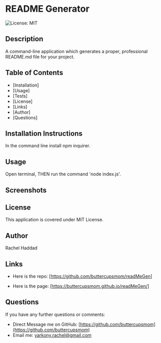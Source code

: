 # README Generator

![License: MIT](https://img.shields.io/badge/badge-MIT-brightgreen)

## Description

A command-line application which generates a proper, professional README.md file for your project.

## Table of Contents

- [Installation]
- [Usage]
- [Tests]
- [License]
- [Links]
- [Author]
- [Questions]

## Installation Instructions

In the command line install npm inquirer.

## Usage

Open terminal, THEN run the command 'node index.js'.

## Screenshots

## License

This application is covered under MIT License.

## Author

Rachel Haddad

## Links

- Here is the repo: [https://github.com/buttercupsmom/readMeGen]

- Here is the page: [https://buttercupsmom.github.io/readMeGen/]

## Questions

If you have any further questions or comments:

- Direct Message me on GitHub: [https://github.com/buttercupsmom](https://github.com/buttercupsmom)
- Email me: [yarkony.rachel@gmail.com](mailto:yarkony.rachel@gmail.com)
